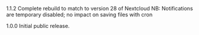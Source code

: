 1.1.2
	Complete rebuild to match to version 28 of Nextcloud
	NB: Notifications are temporary disabled; no impact on saving files with cron

1.0.0
     Initial public release.

